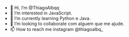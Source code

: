 - 👋 Hi, I’m @ThiagoAlbqq
- 👀 I’m interested in JavaScript.
- 🌱 I’m currently learning Python e Java.
- 💞️ I’m looking to collaborate com alguem que me ajude.
- 📫 How to reach me instagram  @thiagoalbq_
